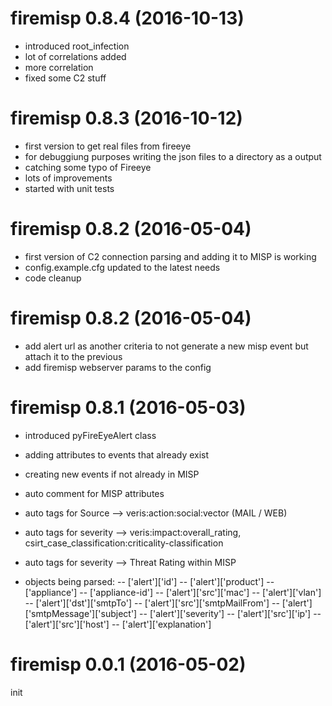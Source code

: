 firemisp 0.8.4 (2016-10-13)
===========================

- introduced root_infection
- lot of correlations added
- more correlation
- fixed some C2 stuff

firemisp 0.8.3 (2016-10-12)
===========================

- first version to get real files from fireeye
- for debuggiung purposes writing the json files to a directory as a output
- catching some typo of Fireeye
- lots of improvements
- started with unit tests


firemisp 0.8.2 (2016-05-04)
===========================

- first version of C2 connection parsing and adding it to MISP is working
- config.example.cfg updated to the latest needs
- code cleanup

firemisp 0.8.2 (2016-05-04)
===========================

- add alert url as another criteria to not generate a new misp event but attach it to the previous
- add firemisp webserver params to the config

firemisp 0.8.1 (2016-05-03)
===========================

- introduced pyFireEyeAlert class
- adding attributes to events that already exist
- creating new events if not already in MISP
- auto comment for MISP attributes
- auto tags for Source --> veris:action:social:vector (MAIL / WEB)
- auto tags for severity --> veris:impact:overall_rating, csirt_case_classification:criticality-classification
- auto tags for severity --> Threat Rating within MISP

- objects being parsed:
-- ['alert']['id']
-- ['alert']['product']
-- ['appliance']
-- ['appliance-id']
-- ['alert']['src']['mac']
-- ['alert']['vlan']
-- ['alert']['dst']['smtpTo']
-- ['alert']['src']['smtpMailFrom']
-- ['alert']['smtpMessage']['subject']
-- ['alert']['severity']
-- ['alert']['src']['ip']
-- ['alert']['src']['host']
-- ['alert']['explanation']

firemisp 0.0.1 (2016-05-02)
===========================

init


